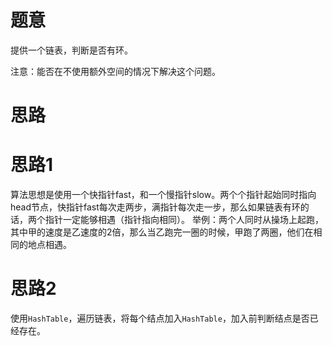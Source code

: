 # 题意

提供一个链表，判断是否有环。

注意：能否在不使用额外空间的情况下解决这个问题。

# 思路

# 思路1

算法思想是使用一个快指针fast，和一个慢指针slow。两个个指针起始同时指向head节点，快指针fast每次走两步，满指针每次走一步，那么如果链表有环的话，两个指针一定能够相遇（指针指向相同）。
举例：两个人同时从操场上起跑，其中甲的速度是乙速度的2倍，那么当乙跑完一圈的时候，甲跑了两圈，他们在相同的地点相遇。

# 思路2

使用`HashTable`，遍历链表，将每个结点加入`HashTable`，加入前判断结点是否已经存在。
